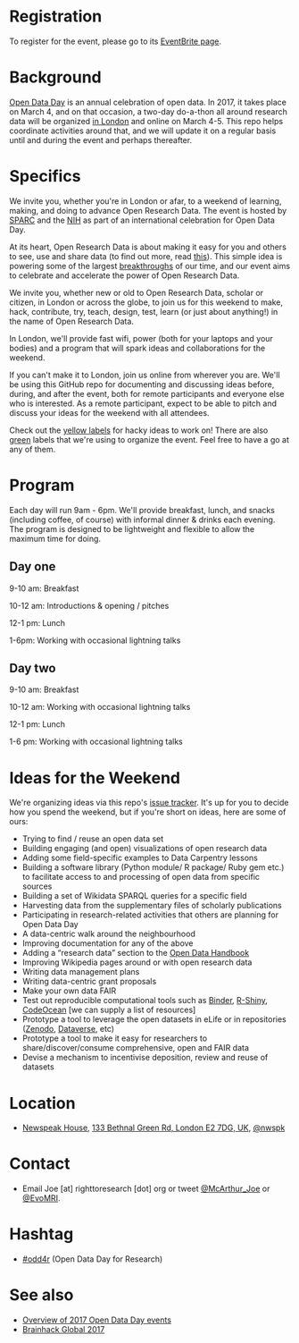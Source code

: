# Registration

To register for the event, please go to its [EventBrite page](https://www.eventbrite.com/e/open-research-data-do-a-thon-in-london-virtual-tickets-31417371203).

# Background

[Open Data Day](http://opendataday.org/) is an annual celebration of open data. In 2017, it takes place on March 4, and on that occasion, a two-day do-a-thon all around research data will be organized [in London](https://www.nwspk.com/) and online on March 4-5. This repo helps coordinate activities around that, and we will update it on a regular basis until and during the event and perhaps thereafter.

# Specifics

We invite you, whether you're in London or afar, to a weekend of learning, making, and doing to advance Open Research Data. The event is hosted by [SPARC](https://sparcopen.org/) and the [NIH](https://nih.gov/) as part of an international celebration for Open Data Day.

At its heart, Open Research Data is about making it easy for you and others to see, use and share data (to find out more, read [this](https://sparcopen.org/open-data/)). This simple idea is powering some of the largest [breakthroughs](https://sparcopen.org/impact-story/human-genome-project/) of our time, and our event aims to celebrate and accelerate the power of Open Research Data.

We invite you, whether new or old to Open Research Data, scholar or citizen, in London or across the globe, to join us for this weekend to make, hack, contribute, try, teach, design, test, learn (or just about anything!) in the name of Open Research Data.

In London, we'll provide fast wifi, power (both for your laptops and your bodies) and a program that will spark ideas and collaborations for the weekend.

If you can't make it to London, join us online from wherever you are. We'll be using this GitHub repo for documenting and discussing ideas before, during, and after the event, both for remote participants and everyone else who is interested. As a remote participant, expect to be able to pitch and discuss your ideas for the weekend with all attendees.

Check out the [yellow labels](https://github.com/sparcopen/open-research-doathon/issues?q=is%3Aissue+is%3Aopen+label%3Aidea) for hacky ideas to work on! There are also [green](https://github.com/sparcopen/open-research-doathon/issues?q=is%3Aissue+is%3Aopen+label%3Ameta) labels that we're using to organize the event. Feel free to have a go at any of them.

# Program

Each day will run 9am - 6pm. We'll provide breakfast, lunch, and snacks (including coffee, of course) with informal dinner & drinks each evening. The program is designed to be lightweight and flexible to allow the maximum time for doing.

## Day one

9-10 am: Breakfast

10-12 am: Introductions & opening / pitches

12-1 pm: Lunch

1-6pm: Working with occasional lightning talks

## Day two

9-10 am: Breakfast

10-12 am: Working with occasional lightning talks

12-1 pm: Lunch

1-6 pm: Working with occasional lightning talks

# Ideas for the Weekend

We're organizing ideas via this repo's [issue tracker](https://github.com/sparcopen/open-research-doathon/issues). It's up for you to decide how you spend the weekend, but if you're short on ideas, here are some of ours:
* Trying to find / reuse an open data set
* Building engaging (and open) visualizations of open research data
* Adding some field-specific examples to Data Carpentry lessons
* Building a software library (Python module/ R package/ Ruby gem etc.) to facilitate access to and processing of open data from specific sources
* Building a set of Wikidata SPARQL queries for a specific field
* Harvesting data from the supplementary files of scholarly publications
* Participating in research-related activities that others are planning for Open Data Day
* A data-centric walk around the neighbourhood
* Improving documentation for any of the above
* Adding a “research data” section to the [Open Data Handbook](http://opendatahandbook.org/)
* Improving Wikipedia pages around or with open research data
* Writing data management plans
* Writing data-centric grant proposals
* Make your own data FAIR
* Test out reproducible computational tools such as [Binder](http://mybinder.org/), [R-Shiny](https://shiny.rstudio.com/), [CodeOcean](https://codeocean.com/) [we can supply a list of resources]
* Prototype a tool to leverage the open datasets in eLife or in repositories ([Zenodo](https://zenodo.org/), [Dataverse](http://dataverse.org/), etc)
* Prototype a tool to make it easy for researchers to share/discover/consume comprehensive, open and FAIR data
* Devise a mechanism to incentivise deposition, review and reuse of datasets

# Location

* [Newspeak House](nwspk.com), [133 Bethnal Green Rd, London E2 7DG, UK](http://www.openstreetmap.org/#map=17/51.52520/-0.07150), [@nwspk](https://twitter.com/nwspk)

# Contact

* Email Joe [at] righttoresearch [dot] org or tweet [@McArthur_Joe](https://twitter.com/McArthur_Joe) or [@EvoMRI](https://twitter.com/EvoMRI).

# Hashtag

* [#odd4r](https://twitter.com/hashtag/odd4r) (Open Data Day for Research)

# See also

* [Overview of 2017 Open Data Day events](http://wiki.opendataday.org/2017/City_Events)
* [Brainhack Global 2017](http://events.brainhack.org/global2017/)

